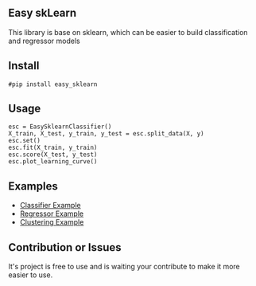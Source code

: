 ## Easy skLearn
This library is base on sklearn, which can be easier to build classification and regressor models



## Install 

```
#pip install easy_sklearn
```


## Usage

```
esc = EasySklearnClassifier()
X_train, X_test, y_train, y_test = esc.split_data(X, y)
esc.set()
esc.fit(X_train, y_train)
esc.score(X_test, y_test)
esc.plot_learning_curve()

```

[Classifier Example]: https://github.com/ruifeng96150/easy_sklearn/demo_classifier.ipynb "Classifier Example"
[Regressor Example]: https://github.com/ruifeng96150/easy_sklearn/demo_regressor.ipynb "Regressor Example"
[Clustering Example]:https://github.com/ruifeng96150/easy_sklearn/blob/master/demo_clustering.ipynb "Clustering Example"

## Examples
* [Classifier Example]
* [Regressor Example]
* [Clustering Example]

## Contribution or Issues
It's project is free to use and is waiting your contribute to make it more easier to use.
